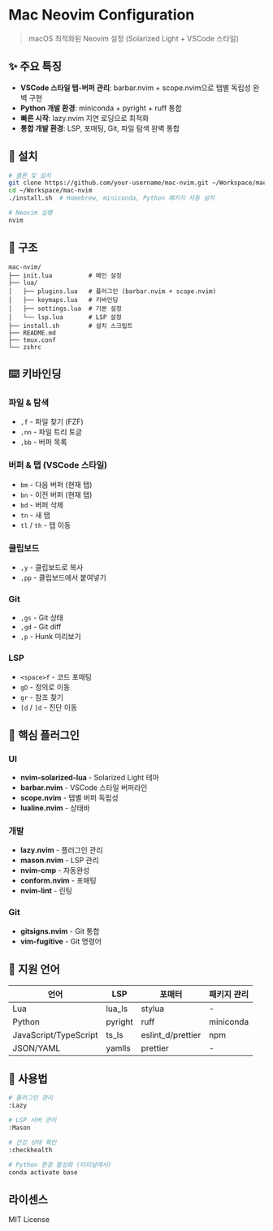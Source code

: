 # Mac Neovim Configuration

> macOS 최적화된 Neovim 설정 (Solarized Light + VSCode 스타일)

## ✨ 주요 특징

- **VSCode 스타일 탭-버퍼 관리**: barbar.nvim + scope.nvim으로 탭별 독립성 완벽 구현
- **Python 개발 환경**: miniconda + pyright + ruff 통합
- **빠른 시작**: lazy.nvim 지연 로딩으로 최적화
- **통합 개발 환경**: LSP, 포매팅, Git, 파일 탐색 완벽 통합

## 🚀 설치

```bash
# 클론 및 설치
git clone https://github.com/your-username/mac-nvim.git ~/Workspace/mac-nvim
cd ~/Workspace/mac-nvim
./install.sh  # Homebrew, miniconda, Python 패키지 자동 설치

# Neovim 실행
nvim
```

## 📁 구조

```
mac-nvim/
├── init.lua          # 메인 설정
├── lua/
│   ├── plugins.lua   # 플러그인 (barbar.nvim + scope.nvim)
│   ├── keymaps.lua   # 키바인딩
│   ├── settings.lua  # 기본 설정
│   └── lsp.lua       # LSP 설정
├── install.sh        # 설치 스크립트
├── README.md
├── tmux.conf
└── zshrc
```

## ⌨️ 키바인딩

### 파일 & 탐색
- `,f` - 파일 찾기 (FZF)
- `,nn` - 파일 트리 토글
- `,bb` - 버퍼 목록

### 버퍼 & 탭 (VSCode 스타일)
- `bm` - 다음 버퍼 (현재 탭)
- `bn` - 이전 버퍼 (현재 탭)
- `bd` - 버퍼 삭제
- `tn` - 새 탭
- `tl` / `th` - 탭 이동

### 클립보드
- `,y` - 클립보드로 복사
- `,pp` - 클립보드에서 붙여넣기

### Git
- `,gs` - Git 상태
- `,gd` - Git diff
- `,p` - Hunk 미리보기

### LSP
- `<space>f` - 코드 포매팅
- `gD` - 정의로 이동
- `gr` - 참조 찾기
- `[d` / `]d` - 진단 이동

## 🔌 핵심 플러그인

### UI
- **nvim-solarized-lua** - Solarized Light 테마
- **barbar.nvim** - VSCode 스타일 버퍼라인
- **scope.nvim** - 탭별 버퍼 독립성
- **lualine.nvim** - 상태바

### 개발
- **lazy.nvim** - 플러그인 관리
- **mason.nvim** - LSP 관리
- **nvim-cmp** - 자동완성
- **conform.nvim** - 포매팅
- **nvim-lint** - 린팅

### Git
- **gitsigns.nvim** - Git 통합
- **vim-fugitive** - Git 명령어

## 🔧 지원 언어

| 언어 | LSP | 포매터 | 패키지 관리 |
|-----|-----|--------|------------|
| Lua | lua_ls | stylua | - |
| Python | pyright | ruff | miniconda |
| JavaScript/TypeScript | ts_ls | eslint_d/prettier | npm |
| JSON/YAML | yamlls | prettier | - |

## 📝 사용법

```bash
# 플러그인 관리
:Lazy

# LSP 서버 관리  
:Mason

# 건강 상태 확인
:checkhealth

# Python 환경 활성화 (터미널에서)
conda activate base
```

## 라이센스

MIT License